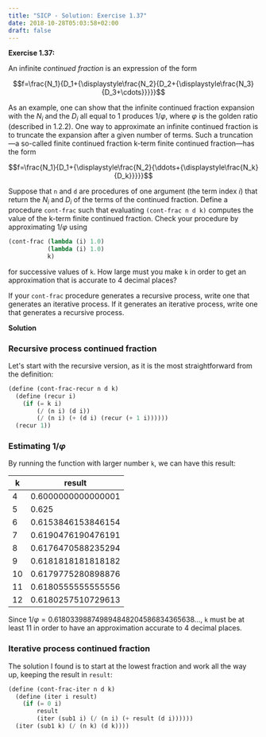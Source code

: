 ```yaml
---
title: "SICP - Solution: Exercise 1.37"
date: 2018-10-28T05:03:58+02:00
draft: false
---
```


**Exercise 1.37:**

An infinite _continued fraction_ is an expression of the form

$$f=\frac{N_1}{D_1+{\displaystyle\frac{N_2}{D_2+{\displaystyle\frac{N_3}{D_3+\cdots}}}}}$$

As an example, one can show that the infinite continued fraction expansion with the $N_i$ and the $D_i$ all equal to 1 produces ${1/\varphi}$, where $\varphi$ is the golden ratio (described in 1.2.2). One way to approximate an infinite continued fraction is to truncate the expansion after a given number of terms. Such a truncation—a so-called finite continued fraction k-term finite continued fraction—has the form

$$f=\frac{N_1}{D_1+{\displaystyle\frac{N_2}{\ddots+{\displaystyle\frac{N_k}{D_k}}}}}$$

Suppose that `n` and `d` are procedures of one argument (the term index $i$) that return the $N_i$ and $D_i$ of the terms of the continued fraction. Define a procedure `cont-frac` such that evaluating `(cont-frac n d k)` computes the value of the k-term finite continued fraction. Check your procedure by approximating ${1/\varphi}$ using

```scheme
(cont-frac (lambda (i) 1.0)
           (lambda (i) 1.0)
           k)
```

for successive values of `k`. How large must you make `k` in order to get an approximation that is accurate to 4 decimal places?

If your `cont-frac` procedure generates a recursive process, write one that generates an iterative process. If it generates an iterative process, write one that generates a recursive process.

**Solution**

### Recursive process continued fraction

Let's start with the recursive version, as it is the most straightforward from the definition:

```scheme
(define (cont-frac-recur n d k)
  (define (recur i)
    (if (= k i)
        (/ (n i) (d i))
        (/ (n i) (+ (d i) (recur (+ 1 i))))))
  (recur 1))
```

### Estimating ${1/\varphi}$

By running the function with larger number `k`, we can have this result:

| k   | result             |
| --- | ------------------ |
| 4   | 0.6000000000000001 |
| 5   | 0.625              |
| 6   | 0.6153846153846154 |
| 7   | 0.6190476190476191 |
| 8   | 0.6176470588235294 |
| 9   | 0.6181818181818182 |
| 10  | 0.6179775280898876 |
| 11  | 0.6180555555555556 |
| 12  | 0.6180257510729613 |

Since ${1/\varphi} = 0.618033988749894848204586834365638...$, `k` must be at least 11 in order to have an approximation accurate to 4 decimal places.

### Iterative process continued fraction

The solution I found is to start at the lowest fraction and work all the way up, keeping the result in `result`:

```scheme
(define (cont-frac-iter n d k)
  (define (iter i result)
    (if (= 0 i)
        result
        (iter (sub1 i) (/ (n i) (+ result (d i))))))
  (iter (sub1 k) (/ (n k) (d k))))
```